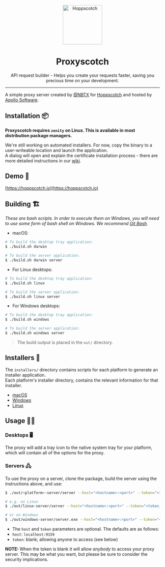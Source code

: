<div align="center">
  <a href="https://hoppscotch.io"><img src="https://hoppscotch.io/icon.png" alt="Hoppscotch" height="128"></a>
  <br>
  <h1>Proxyscotch</h1>
  <p>
    API request builder - Helps you create your requests faster, saving you precious time on your development.
  </p>
</div>

---

A simple proxy server created by [@NBTX](https://github.com/NBTX/) for [Hoppscotch](https://github.com/hoppscotch/hoppscotch/) and hosted by [Apollo Software](https://apollosoftware.xyz/).

## Installation 📦
**Proxyscotch requires `zenity` on Linux. This is available in most distribution package managers.**

We're still working on automated installers. For now, copy the binary to a user-writeable location and launch the application.  
A dialog will open and explain the certificate installation process - there are more detailed instructions in our [wiki](https://github.com/hoppscotch/proxyscotch/wiki).

## Demo 🚀
[https://hoppscotch.io](https://hoppscotch.io)


## Building 🏗️

*These are bash scripts. In order to execute them on Windows, you will need to use some form of bash shell on Windows. We recommend [Git Bash](https://gitforwindows.org/).*

- macOS:
```bash
# To build the desktop tray application:
$ ./build.sh darwin

# To build the server application:
$ ./build.sh darwin server
```

- For Linux desktops:
```bash
# To build the desktop tray application:
$ ./build.sh linux

# To build the server application:
$ ./build.sh linux server
```

- For Windows desktops:
```bash
# To build the desktop tray application:
$ ./build.sh windows

# To build the server application:
$ ./build.sh windows server
```

> The build output is placed in the `out/` directory.



## Installers 🧙
The `installers/` directory contains scripts for each platform to generate an installer application.  
Each platform's installer directory, contains the relevant information for that installer.
- [macOS](installers/darwin)
- [Windows](installers/windows)
- [Linux](installers/linux)



## Usage 👨‍💻
### Desktops 🖥️
The proxy will add a tray icon to the native system tray for your platform, which will contain all of the options for the proxy.

### Servers 🖧
To use the proxy on a server, clone the package, build the server using the instructions above, and use:
```bash
$ ./out/<platform>-server/server --host="<hostname>:<port>" --token="<token_or_blank>"

# e.g. on Linux
$ ./out/linux-server/server --host="<hostname>:<port>" --token="<token_or_blank>"

# or on Windows
$ ./out/windows-server/server.exe --host="<hostname>:<port>" --token="<token_or_blank>"
```

- The `host` and `token` parameters are optional. The defaults are as follows:
- `host`: `localhost:9159`
- `token`: blank; allowing anyone to access (see below)

**NOTE:** When the token is blank it will allow *anybody* to access your proxy server. This may be what you want, but please be sure to consider the security implications.